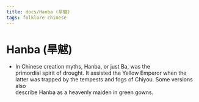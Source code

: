 ```yaml
---
title: docs/Hanba (旱魃)
tags: folklore chinese
---
```


# Hanba (旱魃)
- In Chinese creation myths, Hanba, or just Ba, was the  
	primordial spirit of drought. It assisted the Yellow Emperor when the  
	latter was trapped by the tempests and fogs of Chiyou. Some versions also  
	describe Hanba as a heavenly maiden in green gowns.